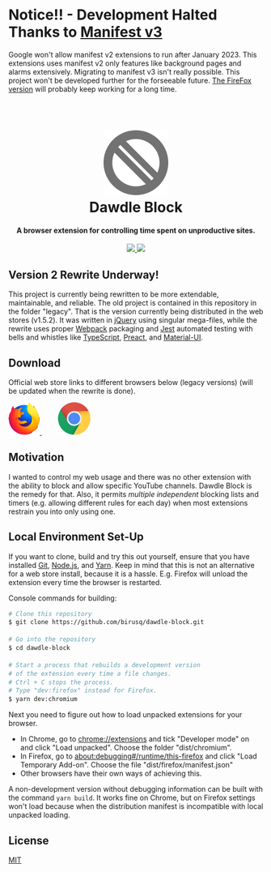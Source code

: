 # Notice!! - Development Halted Thanks to [Manifest v3](https://developer.chrome.com/docs/extensions/mv3/intro/)

Google won't allow manifest v2 extensions to run after January 2023. This extensions uses manifest v2 only features like background pages and alarms extensively. Migrating to manifest v3 isn't really possible. This project won't be developed further for the forseeable future. [The FireFox version](https://addons.mozilla.org/en-US/firefox/addon/dawdle_block/) will probably keep working for a long time.

<h1 align="center">
	<br>
	<img src="static/images/icon.png" alt="Dawdle Block"></a>
	<br>
	Dawdle Block
	<br>
</h1>

<h4 align="center">A browser extension for controlling time spent on unproductive sites.</h4>

<p align="center">
	<a href="https://github.com/birusq/dawdle-block/actions/workflows/ci.yml">
		<img src="https://github.com/birusq/dawdle-block/actions/workflows/ci.yml/badge.svg?branch=master">
	</a>
	<a href="https://codecov.io/gh/birusq/dawdle-block">
		<img src="https://codecov.io/gh/birusq/dawdle-block/branch/master/graph/badge.svg?token=WHeyrENiCN"/>
	</a>
</p>

## Version 2 Rewrite Underway!

This project is currently being rewritten to be more extendable, maintainable, and reliable. The old project is contained in this repository in the folder "legacy". That is the version currently being distributed in the web stores (v1.5.2). It was written in [jQuery](https://jquery.com/) using singular mega-files, while the rewrite uses proper [Webpack](https://webpack.js.org/) packaging and [Jest](https://jestjs.io/) automated testing with bells and whistles like [TypeScript](https://www.typescriptlang.org/), [Preact](https://preactjs.com/), and [Material-UI](https://mui.com/).

## Download

Official web store links to different browsers below (legacy versions) (will be updated when the rewrite is done).

[ <img src="readme_data/firefox_logo.png" height="64" margin=10> ](https://addons.mozilla.org/en-US/firefox/addon/dawdle_block/)&emsp;&emsp;
[ <img src="readme_data/chrome_logo.png" height="64"> ](https://chrome.google.com/webstore/detail/dawdle-block/eabokghknmioahcpppkglnlkedldgfhb?hl=en)

## Motivation

I wanted to control my web usage and there was no other extension with the ability to block and allow specific YouTube channels. Dawdle Block is the remedy for that. Also, it permits _multiple_ _independent_ blocking lists and timers (e.g. allowing different rules for each day) when most extensions restrain you into only using one.

## Local Environment Set-Up

If you want to clone, build and try this out yourself, ensure that you have installed [Git](https://git-scm.com), [Node.js](https://nodejs.org/en/download/), and [Yarn](https://yarnpkg.com/getting-started/install/). Keep in mind that this is not an alternative for a web store install, because it is a hassle. E.g. Firefox will unload the extension every time the browser is restarted.

Console commands for building:

```bash
# Clone this repository
$ git clone https://github.com/birusq/dawdle-block.git

# Go into the repository
$ cd dawdle-block

# Start a process that rebuilds a development version
# of the extension every time a file changes.
# Ctrl + C stops the process.
# Type "dev:firefox" instead for Firefox.
$ yarn dev:chromium
```

Next you need to figure out how to load unpacked extensions for your browser.

- In Chrome, go to <a href="chrome://extensions">chrome://extensions</a> and tick "Developer mode" on and click "Load unpacked". Choose the folder "dist/chromium".
- In Firefox, go to <a href="about:debugging#/runtime/this-firefox">about:debugging#/runtime/this-firefox</a> and click "Load Temporary Add-on". Choose the file "dist/firefox/manifest.json"
- Other browsers have their own ways of achieving this.

A non-development version without debugging information can be built with the command `yarn build`. It works fine on Chrome, but on Firefox settings won't load because when the distribution manifest is incompatible with local unpacked loading.

## License

[MIT](https://choosealicense.com/licenses/mit/)

